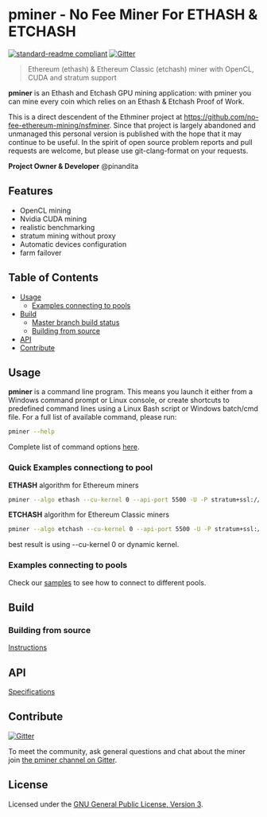 # pminer - No Fee Miner For ETHASH & ETCHASH

[![standard-readme compliant](https://img.shields.io/badge/readme%20style-standard-brightgreen.svg)](https://github.com/RichardLitt/standard-readme)
[![Gitter](https://img.shields.io/gitter/room/nwjs/nw.js.svg)][Gitter]

> Ethereum (ethash) & Ethereum Classic (etchash) miner with OpenCL, CUDA and stratum support

**pminer** is an Ethash and Etchash GPU mining application: with pminer you can mine every coin which relies on an Ethash & Etchash Proof of Work.

This is a direct descendent of the Ethminer project at https://github.com/no-fee-ethereum-mining/nsfminer. Since that project
is largely abandoned and unmanaged this personal version is published with the hope that it may continue to be useful. In the spirit
of open source problem reports and pull requests are welcome, but please use git-clang-format on your requests.

**Project Owner & Developer** @pinandita

## Features

* OpenCL mining
* Nvidia CUDA mining
* realistic benchmarking
* stratum mining without proxy
* Automatic devices configuration
* farm failover

## Table of Contents

* [Usage](#usage)
    * [Examples connecting to pools](#examples-connecting-to-pools)
* [Build](#build)
    * [Master branch build status](#master-branch-build-status)
    * [Building from source](#building-from-source)
* [API](#api)
* [Contribute](#contribute)

## Usage

**pminer** is a command line program. This means you launch it either
from a Windows command prompt or Linux console, or create shortcuts to
predefined command lines using a Linux Bash script or Windows batch/cmd file.
For a full list of available command, please run:

```sh
pminer --help
```
Complete list of command options [here](docs/Options.md).

### Quick Examples connectiong to pool

**ETHASH** algorithm for Ethereum miners

```sh
pminer --algo ethash --cu-kernel 0 --api-port 5500 -U -P stratum+ssl://<wallet>.<rig ID>:<password>@<stratum host>:<port>
```

**ETCHASH** algorithm for Ethereum Classic miners

```sh
pminer --algo etchash --cu-kernel 0 --api-port 5500 -U -P stratum+ssl://<wallet>.<rig ID>:<password>@<stratum host>:<port>
```

best result is using --cu-kernel 0 or dynamic kernel.

### Examples connecting to pools

Check our [samples](docs/POOL_EXAMPLES_ETH.md) to see how to connect to different pools.

## Build

### Building from source

[Instructions](docs/BUILD.md)

## API

[Specifications](docs/API_DOCUMENTATION.md)

## Contribute

[![Gitter](https://img.shields.io/gitter/room/no-fee-ethereum-mining/nsfminer.svg)][Gitter]

To meet the community, ask general questions and chat about the miner join [the pminer channel on Gitter][Gitter].

## License

Licensed under the [GNU General Public License, Version 3](LICENSE).

[Gitter]: https://gitter.im/labs-pminer/labs-pminer
